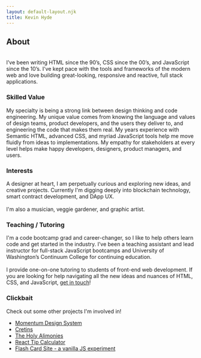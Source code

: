 ```yaml
---
layout: default-layout.njk
title: Kevin Hyde
---
```


## About

\
I’ve been writing HTML since the 90’s, CSS since the 00’s, and JavaScript since the 10’s. I’ve kept pace with the tools and frameworks of the modern web and love building great-looking, responsive and reactive, full stack applications.

### Skilled Value

My specialty is being a strong link between design thinking and code engineering. My unique value comes from knowing the language and values of design teams, product developers, and the users they deliver to, and engineering the code that makes them real. My years experience with Semantic HTML, advanced CSS, and myriad JavaScript tools help me move fluidly from ideas to implementations. My empathy for stakeholders at every level helps make happy developers, designers, product managers, and users.

### Interests

A designer at heart, I am perpetually curious and exploring new ideas, and creative projects. Currently I'm digging deeply into blockchain technology, smart contract development, and DApp UX.  
\
I'm also a musician, veggie gardener, and graphic artist.

### Teaching / Tutoring

I'm a code bootcamp grad and career-changer, so I like to help others learn code and get started in the industry. I’ve been a teaching assistant and lead instructor for full-stack JavaScript bootcamps and University of Washington’s Continuum College for continuing education.  
\
I provide one-on-one tutoring to students of front-end web development. If you are looking for help navigating all the new ideas and nuances of HTML, CSS, and JavaScript, [get in touch](mailto:kphyde@gmail.com)!

### Clickbait

Check out some other projects I'm involved in!

<ul class="page-links">
<li>
<a href="https://github.com/momentum-design/momentum-ui/tree/master/web-components" target="_blank">Momentum Design System</a>
</li>
<li>
<a href="https://futurethang.github.io/Cretins-Site/" target="_blank" rel="noopener">Cretins</a>
</li>
<li>
<a href="http://www.theholyalimonies.band" target="_blank" rel="noopener">The Holy Alimonies</a>
</li>
<li>
<a href="https://shrouded-chamber-75975.herokuapp.com/" target="_blank">React Tip Calculator</a>
</li>
<li>
<a href="https://futurethang.github.io/KPHYDE_Portfolio_Q3_2019/" target="_blank">Flash Card Site - a vanilla JS experiment</a>
</li>
</ul>

